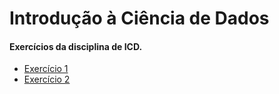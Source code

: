 <h1> Introdução à Ciência de Dados </h1>

<h4> Exercícios da disciplina de ICD. </h4>

<ul>
  <li> <a href='https://github.com/DayvisonGomes/icd/blob/master/EXERCICIO%20LISTA%20PYTHON%20ATUALIZADO.ipynb'> Exercício 1 </a>   </li>
  <li> <a href='https://github.com/DayvisonGomes/icd/blob/master/Exercício%20-%20Python%20-%20Random_Dayvison_Gomes.ipynb'> Exercício 2 </a>   </li>
</ul>
